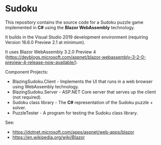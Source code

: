 # Sudoku

This repository contains the source code for a Sudoku puzzle game implemented in **C#** using the **Blazor WebAssembly** technology.

It builds in the Visual Studio 2019 development environment (requiring Version 16.6.0 Preview 2.1 at minimum).

It uses Blazor WebAssembly 3.2.0 Preview 4 (https://devblogs.microsoft.com/aspnet/blazor-webassembly-3-2-0-preview-4-release-now-available/).

Component Projects:
- BlazingSudoku.Client - Implements the UI that runs in a web browser using WebAssembly technology.
- BlazingSudoku.Server - ASP.NET Core server that serves up the client (not required).
- Sudoku class library - The **C#** representation of the Sudoku puzzle + solver.
- PuzzleTester - A program for testing the Sudoku class library.

See:
- https://dotnet.microsoft.com/apps/aspnet/web-apps/blazor
- https://en.wikipedia.org/wiki/Blazor
